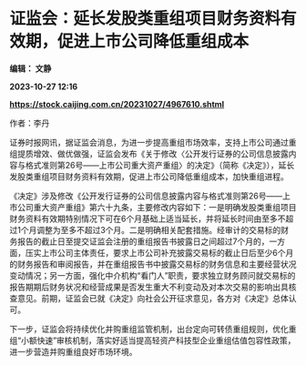 # 证监会：延长发股类重组项目财务资料有效期，促进上市公司降低重组成本
**编辑： 文静**

**2023-10-27 12:16**

**https://stock.caijing.com.cn/20231027/4967610.shtml**

作者：李丹

证券时报网讯，据证监会消息，为进一步提高重组市场效率，支持上市公司通过重组提质增效、做优做强，证监会发布《关于修改〈公开发行证券的公司信息披露内容与格式准则第26号——上市公司重大资产重组〉的决定》（简称《决定》），延长发股类重组项目财务资料有效期，促进上市公司降低重组成本，加快重组进程。

《决定》涉及修改《公开发行证券的公司信息披露内容与格式准则第26号——上市公司重大资产重组》第六十九条，主要修改内容如下：一是明确发股类重组项目财务资料有效期特别情况下可在6个月基础上适当延长，并将延长时间由至多不超过1个月调整为至多不超过3个月。二是明确相关配套措施。经审计的交易标的财务报告的截止日至提交证监会注册的重组报告书披露日之间超过7个月的，一方面，压实上市公司主体责任，要求上市公司补充披露交易标的截止日后至少6个月的财务报告和审阅报告，并在重组报告书中披露交易标的财务信息和主要经营状况变动情况；另一方面，强化中介机构“看门人”职责，要求独立财务顾问就交易标的报告期期后财务状况和经营成果是否发生重大不利变动及对本次交易的影响出具核查意见。前期，证监会已就《决定》向社会公开征求意见，各方对《决定》总体认可。

下一步，证监会将持续优化并购重组监管机制，出台定向可转债重组规则，优化重组“小额快速”审核机制，落实好适当提高轻资产科技型企业重组估值包容性政策，进一步营造并购重组良好市场环境。